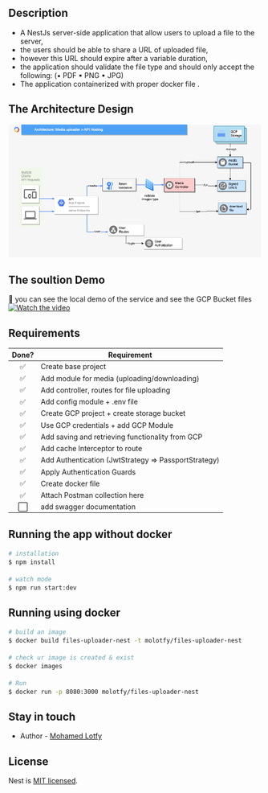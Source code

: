 
## Description

- A NestJs server-side application that allow users to upload a file to the server, 
- the users should be able to share a URL of uploaded file, 
- however this URL should expire after a variable duration, 
- the application should validate the file type and should only accept the following: (▪ PDF ▪ PNG ▪ JPG)
- The application containerized with proper docker file .

## The Architecture Design 

<p align="center">
  <a href="http://nestjs.com/" target="blank"><img src="https://github.com/mohamedlotfe/files-uploader-nestjs/blob/main/public/service-diagram.drawio.png"  alt="Nest Logo" /></a>
</p>


## The soultion Demo
:white_square_button: you can see the local demo of the service and see the GCP Bucket files 
[![Watch the video](https://uploads-ssl.webflow.com/5ec37983b31fa1d20d9b4e04/5f40b876cd7d0925fc8f8209_VF-Blog-Cover-Product-demo-video-guide.jpg)](https://watch.screencastify.com/v/24PzcwHhHwr7eukIIUL1)


## Requirements
 
Done? | Requirement
:---:| ---
✅| Create base project
✅| Add module for media (uploading/downloading)
✅| Add controller, routes for file uploading 
✅| Add config module + .env file
✅| Create GCP project + create storage bucket
✅| Use GCP credentials + add GCP Module
✅| Add saving and retrieving functionality from GCP
✅| Add cache Interceptor to route
✅| Add Authentication (JwtStrategy => PassportStrategy)
✅| Apply Authentication Guards
✅| Create docker file
✅| Attach Postman collection here
⬜️| add swagger documentation  

## Running the app without docker

```bash
# installation 
$ npm install

# watch mode
$ npm run start:dev
```

## Running using docker

```bash
# build an image
$ docker build files-uploader-nest -t molotfy/files-uploader-nest

# check ur image is created & exist
$ docker images

# Run 
$ docker run -p 8080:3000 molotfy/files-uploader-nest
```


## Stay in touch

- Author - [Mohamed Lotfy](https://www.linkedin.com/in/mohamedlotfybasher/)

## License

Nest is [MIT licensed](LICENSE).
